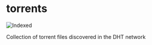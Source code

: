 torrents 
========
![Indexed](https://img.shields.io/badge/indexed-37880-blue)

Collection of torrent files discovered in the DHT network
